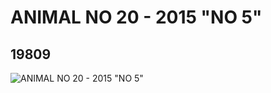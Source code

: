 # ANIMAL NO 20 - 2015 "NO 5"
## 19809
![ANIMAL NO 20 - 2015 "NO 5"](https://lc-www-live-s.legocdn.com/media/bricks/5/2/6102303.jpg)